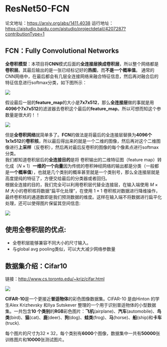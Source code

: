 # ResNet50-FCN
论文地址：https://arxiv.org/abs/1411.4038
运行地址：https://aistudio.baidu.com/aistudio/projectdetail/4207287?contributionType=1
## FCN：Fully Convolutional Networks
**全卷积模型**：本项目将**CNN**模式后面的**全连接层换成卷积层**，所以整个网络都是**卷积层**。其最后输出的是一张已经标记好的**热图**，而**不是一个概率值**。
通常的CNN网络中，在最后都会有几层全连接网络来融合特征信息，然后再对融合后的特征信息进行softmax分类，如下图所示：

![](https://ai-studio-static-online.cdn.bcebos.com/42fb5c97471d42ed9cb20e72288b27cc618bdd4c590b4ae2a6e0f6261d937a30)

假设最后一层的**feature_map**的大小是**7x7x512**，那么**全连接层**做的事就是用**4096个7x7x512**的滤波器去卷积这个最后的**feature_map**。所以可想而知这个参数量是很大的！！ 

![](https://ai-studio-static-online.cdn.bcebos.com/27271485ad074dd0bffb778c4b3a2fd5cdddd59351ae4812bb573b64bf7a724d)

但是**全卷积网络**就简单多了。**FCN**的做法是将最后的全连接层替换为**4096个1x1x512**的**卷积核**，所以最后得出来的就是一个二维的图像，然后再对这个二维图像进行**上采样**（反卷积），然后再对最后反卷积的图像的每个像素点进行softmax分类。  
我们都知道卷积层后的**全连接目的**是将
卷积输出的二维特征图（feature map）转化成（$N\times 1$）**一维的一个向量**因为传统的卷积神经网络的输出都是分类（一般都是**一个概率值**），也就是几个类别的概率甚至就是一个类别号，那么全连接层就是高度提纯的特征了，方便交给最后的分类器或者回归。  
根据全连接的目的，我们完全可以利用卷积层代替全连接层，在输入端使用 $M\times M$ 大小的卷积核将数据“扁平化处理”，在使用 $1\times 1$ 卷积核对数据进行降维操作，最终卷积核的通道数即是我们预测数据的维度。这样在输入端不将数据进行扁平化处理，还可以使得图片保留其空间信息:

![](https://ai-studio-static-online.cdn.bcebos.com/4834d2c5d12545e7af995ec73fb23ddb11a3d34267ac4cc3baf1d2b1969f2313)

## 使用全卷积层的优点:

* 全卷积层能够兼容不同大小的尺寸输入。
* 与global avg pooling类似，可以大大减少网络参数量

## 数据集介绍：Cifar10

链接：http://www.cs.toronto.edu/~kriz/cifar.html

![](https://ai-studio-static-online.cdn.bcebos.com/15a8790a113d41418d6fc8563aeb4acd10da73b4b8c6488599fa9e7a01cc0833)


 **CIFAR-10**是一个更接近**普适物体**的彩色图像数据集。CIFAR-10 是由Hinton 的学生Alex Krizhevsky 和Ilya Sutskever 整理的一个用于识别普适物体的小型数据集。一共包含**10 个类别**的**RGB**彩色图片：**飞机**(airplane)、**汽车**(automobile)、**鸟类**(bird)、**猫**(cat)、**鹿**(deer)、**狗**(dog)、**蛙类**(frog)、**马**(horse)、**船**(ship)和**卡车**(truck).  
   
 每个图片的尺寸为$32\times 32$，每个类别有**6000**个图像，数据集中一共有**50000**张训练图片和**10000**张测试图片。